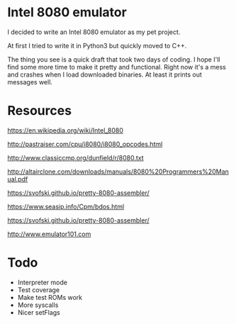 # Intel 8080 emulator

I decided to write an Intel 8080 emulator as my pet project.

At first I tried to write it in Python3 but quickly moved to C++.

The thing you see is a quick draft that took two days of coding. I hope I'll find some more time to make it pretty and functional. Right now it's a mess and crashes when I load downloaded binaries. At least it prints out messages well.

# Resources

https://en.wikipedia.org/wiki/Intel_8080

http://pastraiser.com/cpu/i8080/i8080_opcodes.html

http://www.classiccmp.org/dunfield/r/8080.txt

http://altairclone.com/downloads/manuals/8080%20Programmers%20Manual.pdf

https://svofski.github.io/pretty-8080-assembler/

https://www.seasip.info/Cpm/bdos.html

https://svofski.github.io/pretty-8080-assembler/

http://www.emulator101.com

# Todo

* Interpreter mode
* Test coverage
* Make test ROMs work
* More syscalls
* Nicer setFlags
